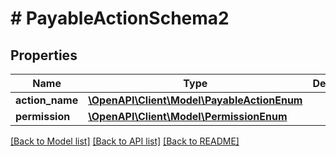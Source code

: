 # # PayableActionSchema2

## Properties

Name | Type | Description | Notes
------------ | ------------- | ------------- | -------------
**action_name** | [**\OpenAPI\Client\Model\PayableActionEnum**](PayableActionEnum.md) |  | [optional]
**permission** | [**\OpenAPI\Client\Model\PermissionEnum**](PermissionEnum.md) |  | [optional]

[[Back to Model list]](../../README.md#models) [[Back to API list]](../../README.md#endpoints) [[Back to README]](../../README.md)
